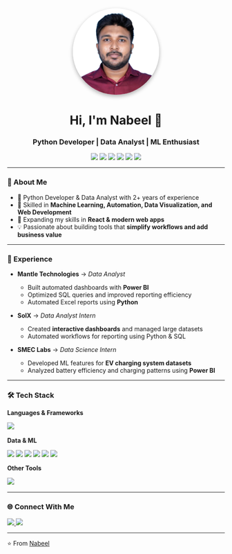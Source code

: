<p align="center">
  <img src="https://github.com/nabeelmuhamed/nabeelmuhamed/blob/main/NabeelPic.jpg" alt="Nabeel Profile Picture" width="200" style="border-radius:50%; box-shadow: 0px 4px 10px rgba(0,0,0,0.3);" />
</p>


<h1 align="center">Hi, I'm Nabeel 👋</h1>
<h3 align="center">Python Developer | Data Analyst | ML Enthusiast</h3>

<p align="center">
  <img src="https://img.shields.io/badge/Python-3776AB?style=for-the-badge&logo=python&logoColor=white"/>
  <img src="https://img.shields.io/badge/SQL-000000?style=for-the-badge&logo=SQL&logoColor=white"/>
  <img src="https://img.shields.io/badge/Power%20BI-F2C811?style=for-the-badge&logo=powerbi&logoColor=black"/>
  <img src="https://img.shields.io/badge/Pyspark-61DBFB?style=for-the-badge&logo=apacheSpark&logoColor=black"/>
  <img src="https://img.shields.io/badge/VBA-217346?style=for-the-badge&logo=microsoft-excel&logoColor=white"/>
  <img src="https://img.shields.io/badge/Django-092E20?style=for-the-badge&logo=django&logoColor=white"/>
</p>

---

### 🚀 About Me
- 🔭 Python Developer & Data Analyst with 2+ years of experience  
- 🤖 Skilled in **Machine Learning, Automation, Data Visualization, and Web Development**  
- 🌱 Expanding my skills in **React & modern web apps**  
- 💡 Passionate about building tools that **simplify workflows and add business value**  

---

### 💼 Experience
- **Mantle Technologies** → *Data Analyst*  
  - Built automated dashboards with **Power BI**  
  - Optimized SQL queries and improved reporting efficiency  
  - Automated Excel reports using **Python**  

- **SolX** → *Data Analyst Intern*  
  - Created **interactive dashboards** and managed large datasets  
  - Automated workflows for reporting using Python & SQL  

- **SMEC Labs** → *Data Science Intern*  
  - Developed ML features for **EV charging system datasets**  
  - Analyzed battery efficiency and charging patterns using **Power BI**  

---

### 🛠 Tech Stack
**Languages & Frameworks**  
<p>
  <img src="https://skillicons.dev/icons?i=python,cpp,js,html,css,bootstrap,react,django,flask" />
</p>

**Data & ML**  
<p>
  <img src="https://skillicons.dev/icons?i=mysql,postgresql,mongodb" />
  <img src="https://img.shields.io/badge/Pandas-150458?style=for-the-badge&logo=pandas&logoColor=white"/>
  <img src="https://img.shields.io/badge/Numpy-013243?style=for-the-badge&logo=numpy&logoColor=white"/>
  <img src="https://img.shields.io/badge/ScikitLearn-F7931E?style=for-the-badge&logo=scikitlearn&logoColor=white"/>
  <img src="https://img.shields.io/badge/TensorFlow-FF6F00?style=for-the-badge&logo=tensorflow&logoColor=white"/>
  <img src="https://img.shields.io/badge/PyTorch-EE4C2C?style=for-the-badge&logo=pytorch&logoColor=white"/>
</p>

**Other Tools**  
<p>
  <img src="https://skillicons.dev/icons?i=git,github,vscode,ps" />
</p>

---

### 🌐 Connect With Me
<p align="left">
  <a href="https://linkedin.com/in/nabeelmuhamed" target="blank">
    <img src="https://img.shields.io/badge/LinkedIn-0077B5?style=for-the-badge&logo=linkedin&logoColor=white"/>
  </a>
  <a href="mailto:nabeelms007@gmail.com">
    <img src="https://img.shields.io/badge/Gmail-D14836?style=for-the-badge&logo=gmail&logoColor=white"/>
  </a>
</p>

---
⭐️ From [Nabeel](https://github.com/nabeelmuhamed)

